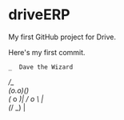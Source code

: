 # driveERP

My first GitHub project for Drive.

Here's my first commit.


    _  Dave the Wizard
  _/*\_  
 _(o.o)_(*)  
(_  o  _)| 
  / o \  |  
 (_/ \_) |   
